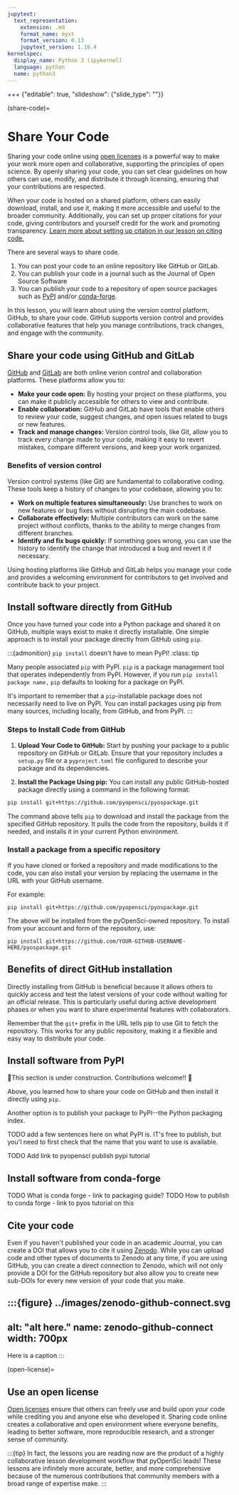 ```yaml
---
jupytext:
  text_representation:
    extension: .md
    format_name: myst
    format_version: 0.13
    jupytext_version: 1.16.4
kernelspec:
  display_name: Python 3 (ipykernel)
  language: python
  name: python3
---
```


+++ {"editable": true, "slideshow": {"slide_type": ""}}

(share-code)=
# Share Your Code

Sharing your code online using [open licenses](https://www.pyopensci.org/python-package-guide/documentation/repository-files/license-files.html) is a powerful way to make your work more open and collaborative, supporting the principles of open science. By openly sharing your code, you can set clear guidelines on how others can use, modify, and distribute it through licensing, ensuring that your contributions are respected.

When your code is hosted on a shared platform, others can easily download, install, and use it, making it more accessible and useful to the broader community. Additionally, you can set up proper citations for your code, giving contributors and yourself credit for the work and promoting transparency. [Learn more about setting up citation in our lesson on citing code.](cite-code)

There are several ways to share code. 
1. You can post your code to an online repository like GitHub or GitLab.
2. You can publish your code in a journal such as the Journal of Open Source Software
3. You can publish your code to a repository of open source packages such as [PyPI](pypi) and/or [conda-forge](conda-forge).

In this lesson, you will learn about using the version control platform, GitHub, to share your code. GitHub supports version control and provides collaborative features that help you manage contributions, track changes, and engage with the community.

## Share your code using GitHub and GitLab

[GitHub](https://github.com/) and [GitLab](https://gitlab.com/) are both online verion control and collaboration platforms. These platforms allow you to:

- **Make your code open:** By hosting your project on these platforms, you can make it publicly accessible for others to view and contribute.
- **Enable collaboration:** GitHub and GitLab have tools that enable others to review your code, suggest changes, and open issues related to bugs or new features.
- **Track and manage changes:** Version control tools, like Git, allow you to track every change made to your code, making it easy to revert mistakes, compare different versions, and keep your work organized.

### Benefits of version control

Version control systems (like Git) are fundamental to collaborative coding. These tools keep a history of changes to your codebase, allowing you to:

- **Work on multiple features simultaneously:** Use branches to work on new features or bug fixes without disrupting the main codebase.
- **Collaborate effectively:** Multiple contributors can work on the same project without conflicts, thanks to the ability to merge changes from different branches.
- **Identify and fix bugs quickly:** If something goes wrong, you can use the history to identify the change that introduced a bug and revert it if necessary.

Using hosting platforms like GitHub and GitLab helps you manage your code and provides a welcoming environment for contributors to get involved and contribute back to your project.

## Install software directly from GitHub

Once you have turned your code into a Python package and shared it on GitHub, multiple ways exist to make it directly installable. One simple approach is to install your package directly from GitHub using `pip`.

:::{admonition} `pip install` doesn't have to mean PyPI! 
:class: tip

Many people associated `pip` with PyPI. `pip` is a package management tool that operates independently from PyPI. However, if you run `pip install package name,` `pip` defaults to looking for a package on PyPI. 

It's important to remember that a `pip`-installable package does not necessarily need to live on PyPI. You can install packages using pip from many sources, including locally, from GitHub, and from PyPI. 
:::

### Steps to Install Code from GitHub

1. **Upload Your Code to GitHub:** 
   Start by pushing your package to a public repository on GitHub or GitLab. Ensure that your repository includes a `setup.py` file or a `pyproject.toml` file configured to describe your package and its dependencies. 

2. **Install the Package Using pip:** 
   You can install any public GitHub-hosted package directly using a command in the following format:

```bash
pip install git+https://github.com/pyopensci/pyospackage.git
```

The command above tells `pip` to download and install the package from the specified GitHub repository. It pulls the code from the repository, builds it if needed, and installs it in your current Python environment.

### Install a package from a specific repository

If you have cloned or forked a repository and made modifications to the code, you can also install your version by replacing the username in the URL with your GitHub username. 

For example:

`pip install git+https://github.com/pyopensci/pyospackage.git`

The above will be installed from the pyOpenSci-owned repository. To install from your account and form of the repository, use:

`pip install git+https://github.com/YOUR-GITHUB-USERNAME-HERE/pyospackage.git`

## Benefits of direct GitHub installation

Directly installing from GitHub is beneficial because it allows others to quickly access and test the latest versions of your code without waiting for an official release. This is particularly useful during active development phases or when you want to share experimental features with collaborators.

Remember that the `git+` prefix in the URL tells pip to use Git to fetch the repository. This works for any public repository, making it a flexible and easy way to distribute your code.

## Install software from PyPI

🚧This section is under construction. Contributions welcome!! 🚧

Above, you learned how to share your code on GitHub and then install it directly using `pip.` 

Another option is to publish your package to PyPI--the Python packaging index. 

TODO add a few sentences here on what PyPI is. 
IT's free to publish, but you'l need to first check that the name that you want to use is available. 

TODO Add link to pyopensci publish pypi tutorial

## Install software from conda-forge

TODO What is conda forge - link to packaging guide?
TODO How to publish to conda forge - link to pyos tutorial on this


## Cite your code  

Even if you haven't published your code in an academic Journal, you can create a DOI that allows you to cite it using [Zenodo](zenodo). While you can upload code and other types of documents to Zenodo at any time, if you are using GitHub, you can create a direct connection to Zenodo, which will not only provide a DOI for the GitHub repository but also allow you to create new sub-DOIs for every new version of your code that you make.


:::{figure} ../images/zenodo-github-connect.svg
---
alt: "alt here."
name: zenodo-github-connect
width: 700px
---

Here is a caption
:::

(open-license)=
## Use an open license 

[Open licenses](https://www.pyopensci.org/python-package-guide/documentation/repository-files/license-files.html) ensure that others can freely use and build upon your code while crediting you and anyone else who developed it. Sharing code online creates a collaborative and open environment where everyone benefits, leading to better software, more reproducible research, and a stronger sense of community.

:::{tip}
In fact, the lessons you are reading now are the product of a highly collaborative lesson development workflow that pyOpenSci leads! These lessons are infinitely more accurate, better, and more comprehensive because of the numerous contributions that community members with a broad range of expertise make.
:::
